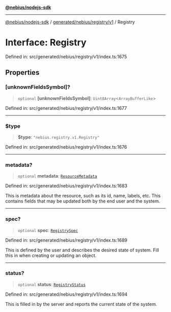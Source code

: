[**@nebius/nodejs-sdk**](../../../../../README.md)

---

[@nebius/nodejs-sdk](../../../../../README.md) / [generated/nebius/registry/v1](../README.md) / Registry

# Interface: Registry

Defined in: src/generated/nebius/registry/v1/index.ts:1675

## Properties

### \[unknownFieldsSymbol\]?

> `optional` **\[unknownFieldsSymbol\]**: `Uint8Array`\<`ArrayBufferLike`\>

Defined in: src/generated/nebius/registry/v1/index.ts:1677

---

### $type

> **$type**: `"nebius.registry.v1.Registry"`

Defined in: src/generated/nebius/registry/v1/index.ts:1676

---

### metadata?

> `optional` **metadata**: [`ResourceMetadata`](../../../common/v1/interfaces/ResourceMetadata.md)

Defined in: src/generated/nebius/registry/v1/index.ts:1683

This is metadata about the resource, such as its id, name, labels, etc.
This contains fields that may be updated both by the end user and the system.

---

### spec?

> `optional` **spec**: [`RegistrySpec`](RegistrySpec.md)

Defined in: src/generated/nebius/registry/v1/index.ts:1689

This is defined by the user and describes the desired state of system.
Fill this in when creating or updating an object.

---

### status?

> `optional` **status**: [`RegistryStatus`](RegistryStatus.md)

Defined in: src/generated/nebius/registry/v1/index.ts:1694

This is filled in by the server and reports the current state of the system.
